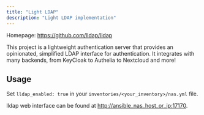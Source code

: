 ```yaml
---
title: "Light LDAP"
description: "Light LDAP implementation"
---
```


Homepage: <https://github.com/lldap/lldap>

This project is a lightweight authentication server that provides an opinionated, simplified LDAP interface for authentication. It integrates with many backends, from KeyCloak to Authelia to Nextcloud and more!

## Usage

Set `lldap_enabled: true` in your `inventories/<your_inventory>/nas.yml` file.

lldap web interface can be found at <http://ansible_nas_host_or_ip:17170>.
